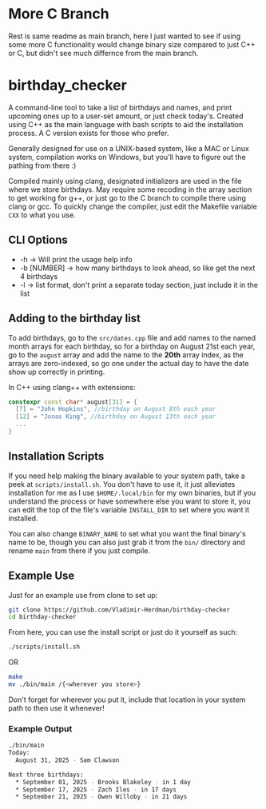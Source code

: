 # More C Branch
Rest is same readme as main branch, here I just wanted to see if using some more
C functionality would change binary size compared to just C++ or C, but didn't 
see much differnce from the main branch.

# birthday_checker
A command-line tool to take a list of birthdays and names, and print upcoming
ones up to a user-set amount, or just check today's.  Created using C++ as the
main language with bash scripts to aid the installation process.  A C version
exists for those who prefer.

Generally designed for use on a UNIX-based system, like a MAC or Linux system,
compilation works on Windows, but you'll have to figure out the pathing from
there :)

Compiled mainly using clang, designated initializers are used in the file
where we store birthdays.  May require some recoding in the array section
to get working for g++, or just go to the C branch to compile there using
clang or gcc.  To quickly change the compiler, just edit the Makefile variable
`CXX` to what you use.
## CLI Options
* -h -> Will print the usage help info
* -b [NUMBER] -> how many birthdays to look ahead, so like get the next 4 birthdays
* -l -> list format, don't print a separate today section, just include it in the list

## Adding to the birthday list
To add birthdays, go to the `src/dates.cpp` file and add names to the named
month arrays for each birthday, so for a birthday on August 21st each year,
go to the `august` array and add the name to the **20th** array index, as the
arrays are zero-indexed, so go one under the actual day to have the date show
up correctly in printing.

In C++ using clang++ with extensions:
```cpp
constexpr const char* august[31] = {
  [7] = "John Hopkins", //birthday on August 8th each year
  [12] = "Jonas King", //birthday on August 13th each year
  ...
}
```
## Installation Scripts
If you need help making the binary available to your system path, take a peek
at `scripts/install.sh`.  You don't have to use it, it just alleviates installation
for me as I use `$HOME/.local/bin` for my own binaries, but if you understand the
process or have somewhere else you want to store it, you can edit the top of the
file's variable `INSTALL_DIR` to set where you want it installed.

You can also change `BINARY_NAME` to set what you want the final binary's name to be,
though you can also just grab it from the `bin/` directory and rename `main` from there
if you just compile.
## Example Use
Just for an example use from clone to set up:
```bash
git clone https://github.com/Vladimir-Herdman/birthday-checker
cd birthday-checker
```

From here, you can use the install script or just do it yourself as such:
```bash
./scripts/install.sh
```
OR
```bash
make
mv ./bin/main /{<wherever you store>}
```

Don't forget for wherever you put it, include that location in your system path
to then use it whenever!
### Example Output
```bash
./bin/main
Today:
  August 31, 2025 - Sam Clawson

Next three birthdays:
  * September 01, 2025 - Brooks Blakeley - in 1 day
  * September 17, 2025 - Zach Iles - in 17 days
  * September 21, 2025 - Owen Willoby - in 21 days
```
